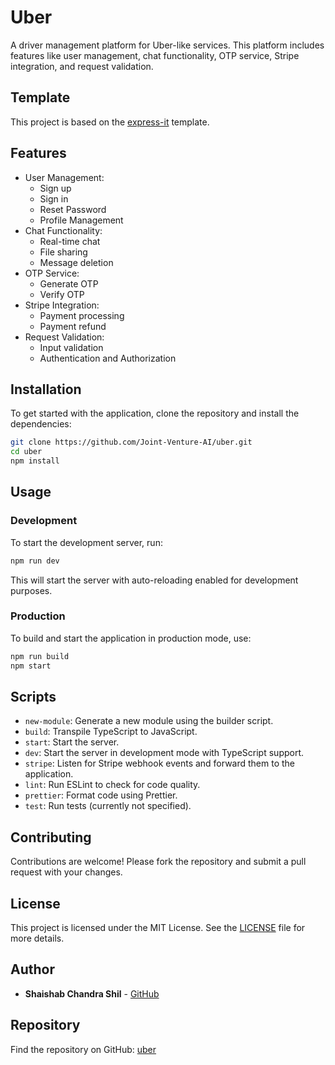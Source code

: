 # Uber

A driver management platform for Uber-like services. This platform includes features like user management, chat functionality, OTP service, Stripe integration, and request validation.

## Template

This project is based on the [express-it](https://github.com/shaishab316/express-it) template.

## Features

- User Management:
  - Sign up
  - Sign in
  - Reset Password
  - Profile Management
- Chat Functionality:
  - Real-time chat
  - File sharing
  - Message deletion
- OTP Service:
  - Generate OTP
  - Verify OTP
- Stripe Integration:
  - Payment processing
  - Payment refund
- Request Validation:
  - Input validation
  - Authentication and Authorization

## Installation

To get started with the application, clone the repository and install the dependencies:

```bash
git clone https://github.com/Joint-Venture-AI/uber.git
cd uber
npm install
```

## Usage

### Development

To start the development server, run:

```bash
npm run dev
```

This will start the server with auto-reloading enabled for development purposes.

### Production

To build and start the application in production mode, use:

```bash
npm run build
npm start
```

## Scripts

- `new-module`: Generate a new module using the builder script.
- `build`: Transpile TypeScript to JavaScript.
- `start`: Start the server.
- `dev`: Start the server in development mode with TypeScript support.
- `stripe`: Listen for Stripe webhook events and forward them to the application.
- `lint`: Run ESLint to check for code quality.
- `prettier`: Format code using Prettier.
- `test`: Run tests (currently not specified).

## Contributing

Contributions are welcome! Please fork the repository and submit a pull request with your changes.

## License

This project is licensed under the MIT License. See the [LICENSE](LICENSE) file for more details.

## Author

- **Shaishab Chandra Shil** - [GitHub](https://github.com/shaishab316)

## Repository

Find the repository on GitHub: [uber](https://github.com/Joint-Venture-AI/uber.git)
